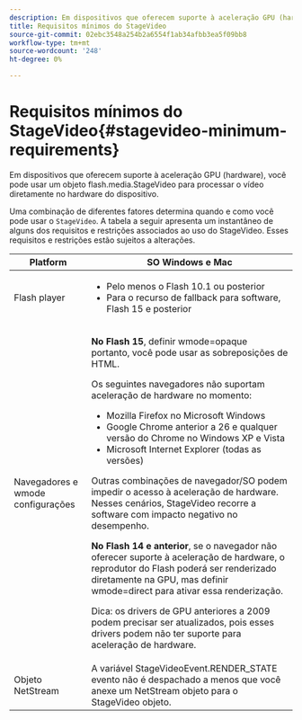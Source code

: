 ```yaml
---
description: Em dispositivos que oferecem suporte à aceleração GPU (hardware), você pode usar um objeto flash.media.StageVideo para processar o vídeo diretamente no hardware do dispositivo.
title: Requisitos mínimos do StageVideo
source-git-commit: 02ebc3548a254b2a6554f1ab34afbb3ea5f09bb8
workflow-type: tm+mt
source-wordcount: '248'
ht-degree: 0%

---
```


# Requisitos mínimos do StageVideo{#stagevideo-minimum-requirements}

Em dispositivos que oferecem suporte à aceleração GPU (hardware), você pode usar um objeto flash.media.StageVideo para processar o vídeo diretamente no hardware do dispositivo.

<!--<a id="section_64DDAA8DB215493E8A7CA6636819D350"></a>-->

Uma combinação de diferentes fatores determina quando e como você pode usar o `StageVideo`. A tabela a seguir apresenta um instantâneo de alguns dos requisitos e restrições associados ao uso do StageVideo. Esses requisitos e restrições estão sujeitos a alterações.

<table id="table_882F4462A5AE47E28A60A39D112164A7"> 
 <thead> 
  <tr> 
   <th colname="col1" class="entry"> Platform </th> 
   <th colname="col2" class="entry"> SO Windows e Mac </th> 
  </tr>
 </thead>
 <tbody> 
  <tr> 
   <td colname="col1"> Flash player </td> 
   <td colname="col2"> 
    <ul id="ul_s42_lm2_jp"> 
     <li id="li_308FA9EC206B437A9EE04C29F9480B73">Pelo menos o Flash 10.1 ou posterior </li> 
     <li id="li_5898EDB0D12A43389076BCC7F4A27A0A">Para o recurso de fallback para software, Flash 15 e posterior </li> 
    </ul> </td> 
  </tr> 
  <tr> 
   <td colname="col1">Navegadores e <span class="codeph"> wmode</span> configurações </td> 
   <td colname="col2"> <p><b>No Flash 15</b>, definir <span class="codeph"> wmode=opaque</span> portanto, você pode usar as sobreposições de HTML. </p> <p>Os seguintes navegadores não suportam aceleração de hardware no momento: 
     <ul id="ul_frv_ykf_jp"> 
      <li id="li_3D407A61FEE042A9B85A6EFACA6D7719">Mozilla Firefox no Microsoft Windows </li> 
      <li id="li_39B85AC352564DA8B86EA826638F1F4B">Google Chrome anterior a 26 e qualquer versão do Chrome no Windows XP e Vista </li> 
      <li id="li_0042BA6070C849E6B7C4B4BF4333F712">Microsoft Internet Explorer (todas as versões) </li> 
     </ul>Outras combinações de navegador/SO podem impedir o acesso à aceleração de hardware. Nesses cenários, <span class="codeph"> StageVideo</span> recorre a software com impacto negativo no desempenho. </p> <p><b>No Flash 14 e anterior</b>, se o navegador não oferecer suporte à aceleração de hardware, o reprodutor do Flash poderá ser renderizado diretamente na GPU, mas definir <span class="codeph"> wmode=direct</span> para ativar essa renderização. <p>Dica: os drivers de GPU anteriores a 2009 podem precisar ser atualizados, pois esses drivers podem não ter suporte para aceleração de hardware. </p> </p> </td> 
  </tr> 
  <tr> 
   <td colname="col1"> Objeto NetStream </td> 
   <td colname="col2">A variável <span class="codeph"> StageVideoEvent.RENDER_STATE</span> evento não é despachado a menos que você anexe um <span class="codeph"> NetStream</span> objeto para o <span class="codeph"> StageVideo</span> objeto. </td> 
  </tr> 
 </tbody> 
</table>
